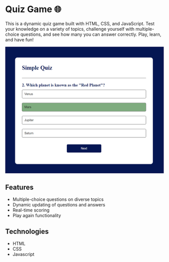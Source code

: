 # Quiz Game 🌐

This is a dynamic quiz game built with HTML, CSS, and JavaScript. Test your knowledge on a variety of topics, challenge yourself with multiple-choice questions, and see how many you can answer correctly. Play, learn, and have fun!

![Demo](/assets/quizapp.png)

## Features

- Multiple-choice questions on diverse topics
- Dynamic updating of questions and answers
- Real-time scoring
- Play again functionality

## Technologies

- HTML
- CSS
- Javascript
